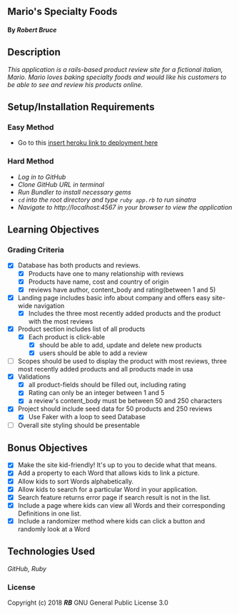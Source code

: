 ## **Mario's Specialty Foods**

#### By _**Robert Bruce**_

## Description

_This application is a rails-based product review site for a fictional italian, Mario. Mario loves baking specialty foods and would like his customers to be able to see and review his products online._

## Setup/Installation Requirements

### Easy Method

* Go to this [insert heroku link to deployment here](#)

### Hard Method

* _Log in to GitHub_
* _Clone GitHub URL in terminal_
* _Run Bundler to install necessary gems_
* _```cd``` into the root directory and type ```ruby app.rb``` to run sinatra_
* _Navigate to http://localhost:4567 in your browser to view the application_


## Learning Objectives

### Grading Criteria

- [x] Database has both products and reviews.
    - [x] Products have one to many relationship with reviews
    - [x] Products have name, cost and country of origin
    - [x] reviews have author, content_body and rating(between 1 and 5)
- [x] Landing page includes basic info about company and offers easy site-wide navigation
    - [x] Includes the three most recently added products and the product with the most reviews
- [x] Product section includes list of all products
    - [x] Each product is click-able
        - [x] should be able to add, update and delete new products
        - [x] users should be able to add a review
- [ ] Scopes should be used to display the product with most reviews, three most recently added products and all products made in usa
- [x] Validations
    - [x] all product-fields should be filled out, including rating
    - [x] Rating can only be an integer between 1 and 5
    - [x] a review's content_body must be between 50 and 250 characters
- [x] Project should include seed data for 50 products and 250 reviews
  - [x] Use Faker with a loop to seed Database
- [ ] Overall site styling should be presentable

## Bonus Objectives

- [x] Make the site kid-friendly! It's up to you to decide what that means.
- [x] Add a property to each Word that allows kids to link a picture.
- [x] Allow kids to sort Words alphabetically.
- [x] Allow kids to search for a particular Word in your application.
- [x] Search feature returns error page if search result is not in the list.
- [x] Include a page where kids can view all Words and their corresponding Definitions in one list.
- [x] Include a randomizer method where kids can click a button and randomly look at a Word

## Technologies Used
_GitHub, Ruby_

### License
Copyright (c) 2018 **_RB_** GNU General Public License 3.0
